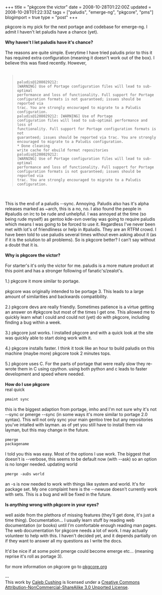 +++
title = "pkgcore the victor"
date = 2008-10-28T01:22:00Z
updated = 2008-10-28T01:22:33Z
tags = ["paludis", "emerge-ng", "pkgcore", "pms"]
blogimport = true 
type = "post"
+++

pkgcore is my pick for the next portage and codebase for emerge-ng. I admit I haven't let paludis have a chance (yet).<br /><br /><strong>Why haven't I let paludis have it's chance?</strong><br /><br />The reasons are quite simple. Everytime I have tried paludis prior to this it has required extra configuration (meaning it doesn't work out of the box). I believe this was fixed recently. However,<br /><br /><blockquote><br /><code>paludis@1208029212: [WARNING] Use of Portage configuration files will lead to sub-optimal performance and loss of functionality. Full support for Portage configuration formats is not guaranteed; issues should be reported via trac. You are strongly encouraged to migrate to a Paludis configuration.<br />paludis@1208029212: [WARNING] Use of Portage configuration files will lead to sub-optimal performance and loss of functionality. Full support for Portage configuration formats is not guaranteed; issues should be reported via trac. You are strongly encouraged to migrate to a Paludis configuration.<br />* Done cleaning write cache for ebuild format repositories<br />paludis@1208029212: [WARNING] Use of Portage configuration files will lead to sub-optimal performance and loss of functionality. Full support for Portage configuration formats is not guaranteed; issues should be reported via trac. You are strongly encouraged to migrate to a Paludis configuration.</code><br /></blockquote><br /><br />This is the end of a paludis --sync. Annoying. Paludis also has it's alpha releases marked as  ~arch, this is a no, no. I also found the people in #paludis on irc to be rude and unhelpful. I was annoyed at the time (so being rude myself) as gentoo kde-svn overlay was going to require paludis which means I was going to be forced to use it. Regardless I've never been met with lot's of friendliness or help in #paludis. They are an RTFM crowd. I have been told to use paludis several times without even asking about it (as if it is the solution to all problems). So is pkgcore better? I can't say without a doubt that it is.<br /><br /><strong>Why is pkgcore the victor?</strong><br /><br />For starter's it's only the victor for me. paludis is a more mature product at this point and has a stronger following of fanatic's/zealot's.<br /><br />1.) pkgcore it more similar to portage.<br /><br />pkgcore was originally intended to be portage 3. This leads to a large amount of similarities and backwards compatibility.<br /><br />2.) pkgcore devs are really friendly. Sometimes patience is a virtue getting an answer on #pkgcore but most of the times I get one. This allowed me to quickly learn what I could and could not (yet) do with pkgcore, including finding a bug within a week.<br /><br />3.) pkgcore just works. I installed pkgcore and with a quick look at the site was quickly able to start doing work with it.<br /><br />4.) pkgcore installs faster. I think it took like an hour to build paludis on this machine (maybe more) pkgcore took 2 minutes tops.<br /><br />5.) pkgcore uses C. For the parts of portage that were really slow they re-wrote them in C using cpython. using both python and c leads to faster development and speed where needed.<br /><br /><strong>How do I use pkgcore</strong><br />real quick<br /><br /><code>pmaint sync</code><br /><br />this is the biggest adaption from portage, imho and I'm not sure why it's not --sync or pmerge --sync (in some ways it's more similar to portage 2.0 syntax). This will not only sync your main gentoo tree but any repositories you've intalled with layman. as of yet you still have to install them via layman, but this may change in the future.<br /><br /><code>pmerge packagename</code><br /><br />I told you this was easy. Most of the options I use work. The biggest that doesn't is --verbose, this seems to be default now (with --ask) so an option is no longer needed. updating world<br /><br /><code>pmerge -auDs world</code><br /><br />an -s is now needed to work with things like system and  world. It's for package set. My one complaint here is the --newuse doesn't currently work with sets. This is a bug and will be fixed in the future.<br /><br /><strong>Is <em>anything</em> wrong with pkgcore in your eyes?</strong><br /><br />well aside from the plethora of missing features (they'll get done, it's just a time thing). Documentation... I usually learn stuff by reading web documentation (or books) until I'm comfortable enough reading man pages. The web documentation for pkgcore needs a lot of work. I may actually volunteer to help with this. I haven't decided yet, and it depends partially on if they want to answer all my questions as I write the docs.<br /><br />It'd be nice if at some point pmerge could become emerge etc... (meaning reprise it's roll as portage 3).<br /><br />for more information on pkgcore go to <a href="http://www.pkgcore.org/trac/pkgcore">pkgcore.org</a><div class="blogger-post-footer"><br />--<br />
This <span xmlns:dc="http://purl.org/dc/elements/1.1/" href="http://purl.org/dc/dcmitype/Text" rel="dc:type">work</span> by <a xmlns:cc="http://creativecommons.org/ns#" href="http://www.xenoterracide.com" property="cc:attributionName" rel="cc:attributionURL">Caleb Cushing</a> is licensed under a <a rel="license" href="http://creativecommons.org/licenses/by-nc-sa/3.0/">Creative Commons Attribution-NonCommercial-ShareAlike 3.0 Unported License</a>.</div>
